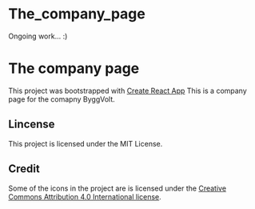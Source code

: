 # The_company_page

Ongoing work... :)

# The company page
This project was bootstrapped with [Create React App](https://github.com/facebook/create-react-app) This is a company page for the comapny ByggVolt.

## Lincense
This project is licensed under the MIT License.

## Credit
Some of the icons in the project are is licensed under the [Creative Commons Attribution 4.0 International license](https://fontawesome.com/license).

